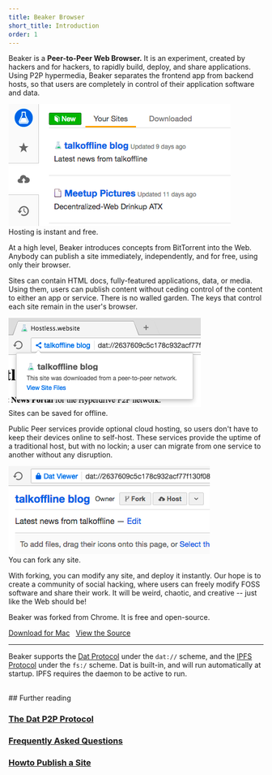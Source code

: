 ```yaml
---
title: Beaker Browser
short_title: Introduction
order: 1
---
```


Beaker is a **Peer-to-Peer Web Browser.**
It is an experiment, created by hackers and for hackers, to rapidly build, deploy, and share applications.
Using P2P hypermedia, Beaker separates the frontend app from backend hosts, so that users are completely in control of their application software and data.

<div class="screenshot">
  <div><img src="/img/intro-screenshot-2-cropped.png"></div>
  <div>Hosting is instant and free.</div>
</div>

At a high level, Beaker introduces concepts from BitTorrent into the Web.
Anybody can publish a site immediately, independently, and for free, using only their browser.

Sites can contain HTML docs, fully-featured applications, data, or media.
Using them, users can publish content without ceding control of the content to either an app or service.
There is no walled garden.
The keys that control each site remain in the user's browser.

<div class="screenshot">
  <div><img src="/img/intro-screenshot-4-cropped.png"></div>
  <div>Sites can be saved for offline.</div>
</div>

Public Peer services provide optional cloud hosting, so users don't have to keep their devices online to self-host.
These services provide the uptime of a traditional host, but with no lockin; a user can migrate from one service to another without any disruption.

<div class="screenshot">
  <div><img src="/img/intro-screenshot-3-cropped.png"></div>
  <div>You can fork any site.</div>
</div>

With forking, you can modify any site, and deploy it instantly.
Our hope is to create a community of social hacking, where users can freely modify FOSS software and share their work.
It will be weird, chaotic, and creative -- just like the Web should be!

Beaker was forked from Chrome.
It is free and open-source.

<a class="btn btn-primary" href="https://download.beakerbrowser.net/download/latest/osx"><i class="fa fa-apple" aria-hidden="true"></i> Download for Mac</a>
&nbsp; <a href="https://github.com/beakerbrowser/beaker">View the Source</a>

<hr>

Beaker supports the [Dat Protocol](/docs/dat/intro.html) under the `dat://` scheme, and the [IPFS Protocol](https://ipfs.io) under the `fs:/` scheme.
Dat is built-in, and will run automatically at startup.
IPFS requires the daemon to be active to run.

<br>
## Further reading

### [The Dat P2P Protocol](/docs/dat/intro.html)
### [Frequently Asked Questions](/docs/faq.html)
### [Howto Publish a Site](/docs/howto/publish-a-site.html)